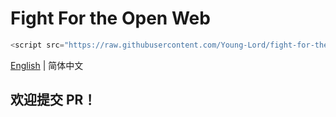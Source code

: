 # Fight For the Open Web

```javascript
<script src="https://raw.githubusercontent.com/Young-Lord/fight-for-the-open-web/main/openweb.js" defer async></script>
```

[English](./README.md) | 简体中文

## 欢迎提交 PR！
